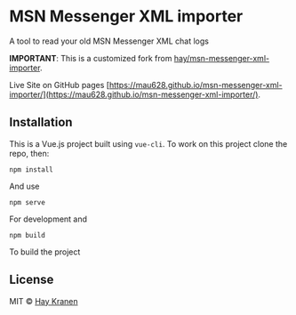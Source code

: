 # MSN Messenger XML importer
A tool to read your old MSN Messenger XML chat logs

__IMPORTANT__: This is a customized fork from [hay/msn-messenger-xml-importer](https://github.com/hay/msn-messenger-xml-importer).

Live Site on GitHub pages [https://mau628.github.io/msn-messenger-xml-importer/](https://mau628.github.io/msn-messenger-xml-importer/).

## Installation
This is a Vue.js project built using `vue-cli`. To work on this project clone the repo, then:

    npm install

And use

    npm serve

For development and

    npm build

To build the project

## License
MIT &copy; [Hay Kranen](http://www.haykranen.nl)